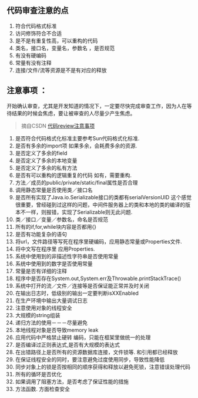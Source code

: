 ## 代码审查注意的点
1. 符合代码格式标准
2. 访问修饰符合不合适
3. 是不是有重复性高，可以重构的代码
4. 类名，接口名，变量名，参数名 ，是否规范
5. 有没有硬编码
6. 常量有没有注释
7. 连接/文件/流等资源是不是有对应的释放

## 注意事项 ： 
开始确认审查，尤其是开发知道的情况下，一定要尽快完成审查工作，因为人在等待结果的时候会焦虑，要让被审查的人尽量少产生焦虑。


> 摘自CSDN [代码review注意事项](https://blog.csdn.net/robbb/article/details/59058173)
1. 是否符合代码格式化标准主要参考Sun代码格式化标准. 
2. 是否有多余的import项 如果多余，会耗费多余的资源. 
3. 是否定义了多余的field 
4. 是否定义了多余的本地变量 
5. 是否定义了多余的私有方法 
6. 是否有可以重构的逻辑重复的代码 如有，需要重构. 
7. 方法／成员的public/private/static/final属性是否合理 
8. 调用静态常量是否使用类／接口名 
9. 是否所有实现了Java.io.Serializable接口的类都有serialVersionUID 这个感觉很重要，曾经碰到过这样的问题，中间件服务器上的类和本地的类的编译的版本不一样，则报错，实现了Serializable则无此问题. 
10. 类／接口／变量／参数名，命名是否规范 
11. 所有的if,for,while块内容是否都用{} 
12. 是否有功能复杂的语句 
13. 将url，文件路径等写死在程序里硬编码，应用静态常量或Properties文件.  
14. 将中文写在程序里 应用Properties. 
15. 系统中使用到的非描述性字符串是否使用常量 
16. 系统中使用到的数字是否使用常量 
17. 常量是否有详细的注释 
18. 程序中是否存在System.out,System.err及Throwable.printStackTrace() 
19. 系统中打开的流／文件／连接等是否保证能正常并及时关闭 
20. 在输出日志时，低级别的输出一定要判断isXXEnabled 
21. 在生产环境中输出大量调试日志 
22. 注意使用对象的线程安全 
23. 大规模的string组装 
24. 递归方法的使用－－－尽量避免 
25. 本地线程对象是否导致memory leak 
26. 应用代码中严格禁止硬转 编码，只能在框架里做统一的处理 
27. 是否编译过正则表达式,是否有大规模的表达式 
28. 在出错路径上是否所有的资源数据库连接，文件锁等. 和引用都已经释放 
29. 在保证线程安全的同时，要注意避免过度使用同步，导致性能降低 
30. 同步对象上的锁是否按相同的顺序获得和释放以避免死锁，注意错误处理代码 
31. 所有的循环是否优化 
32. 如果调用了阻塞方法，是否考虑了保证性能的措施 
33. 方法函数. 方面检查安全